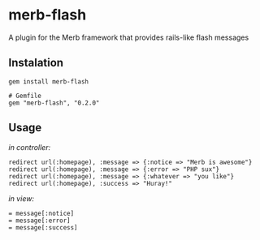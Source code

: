 merb-flash
==========

A plugin for the Merb framework that provides rails-like flash messages

Instalation
-----------

    gem install merb-flash

    # Gemfile
    gem "merb-flash", "0.2.0"

Usage
-----

_in controller:_

    redirect url(:homepage), :message => {:notice => "Merb is awesome"}
    redirect url(:homepage), :message => {:error => "PHP sux"}
    redirect url(:homepage), :message => {:whatever => "you like"}
    redirect url(:homepage), :success => "Huray!"

_in view:_

    = message[:notice]
    = message[:error]
    = message[:success]
 
